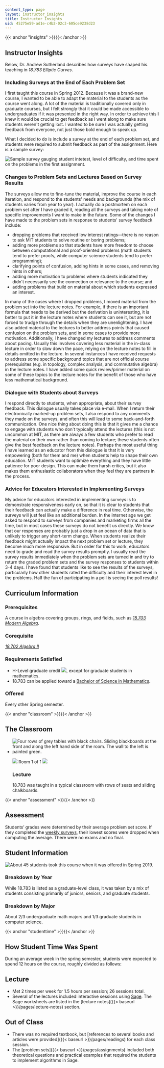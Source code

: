 ```yaml
---
content_type: page
layout: instructor_insights
title: Instructor Insights
uid: 45275e59-ad1e-c4b2-02c3-605ce9238d23
---
```


{{< anchor "insights" >}}{{< /anchor >}}

Instructor Insights
-------------------

Below, Dr. Andrew Sutherland describes how surveys have shaped his teaching in _18.783 Elliptic Curves_.

### Including Surveys at the End of Each Problem Set

I first taught this course in Spring 2012. Because it was a brand-new course, I wanted to be able to adapt the material to the students as the course went along. A lot of the material is traditionally covered only in graduate courses, but I felt strongly that it could be made accessible to undergraduates if it was presented in the right way. In order to achieve this I knew it would be crucial to get feedback as I went along to make sure students weren't getting lost. I wanted to be sure I was actually getting feedback from everyone, not just those bold enough to speak up.

What I decided to do is include a survey at the end of each problem set, and students were required to submit feedback as part of the assignment. Here is a sample survey:

![Sample survey gauging student intetest, level of difficulty, and time spent on the problems in the first assignment.](BASEURL_PLACEHOLDER/resources/survey_snapshot)

### Changes to Problem Sets and Lectures Based on Survey Results

The surveys allow me to fine-tune the material, improve the course in each iteration, and respond to the students' needs and backgrounds (the mix of students varies from year to year). I actually do a postmortem on each problem set after I have graded it, reading all the surveys and taking note of specific improvements I want to make in the future. Some of the changes I have made to the problem sets in response to students' survey feedback include:

*   dropping problems that received low interest ratings—there is no reason to ask MIT students to solve routine or boring problems;
*   adding more problems so that students have more freedom to choose between computational and proof-oriented problems (math students tend to prefer proofs, while computer science students tend to prefer programming);
*   clarifying points of confusion, adding hints in some cases, and removing hints in others; 
*   adding more motivation to problems where students indicated they didn't necessarily see the connection or relevance to the course; and
*   adding problems that build on material about which students expressed an interest.

In many of the cases where I dropped problems, I moved material from the problem set into the lecture notes. For example, if there is an important formula that needs to be derived but the derivation is uninteresting, it is better to put it in the lecture notes where students can see it, but are not forced to trudge through the details when they are unenlightening. I have also added material to the lectures to better address points that caused confusion on the problem sets, and in some cases to provide more motivation. Additionally, I have changed my lectures to address comments about pacing. Usually this involves covering less material in the in-class lecture in order to slow down the pace, relying on the lecture notes to fill in details omitted in the lecture. In several instances I have received requests to address some specific background topics that are not official course prerequisites (e.g. in topology, complex analysis, and commutative algebra) in the lecture notes. I have added some quick review/primer material on some of these topics to the lecture notes for the benefit of those who have less mathematical background.

### Dialogue with Students about Surveys

I respond directly to students, when appropriate, about their survey feedback. This dialogue usually takes place via e-mail. When I return their electronically marked-up problem sets, I also respond to any comments they made on the surveys, and often this will lead to some back-and-forth communication. One nice thing about doing this is that it gives me a chance to engage with students who don't typically attend the lectures (this is not uncommon at MIT, as there are always a few students who prefer to read the material on their own rather than coming to lecture; these students often give the best feedback on the lecture notes). Perhaps the most useful thing I have learned as an educator from this dialogue is that it is very empowering (both for them and me) when students help to shape their own education. MIT students want to optimize everything and they have little patience for poor design. This can make them harsh critics, but it also makes them enthusiastic collaborators when they feel they are partners in the process.

### Advice for Educators Interested in Implementing Surveys

My advice for educators interested in implementing surveys is to demonstrate responsiveness early on, so that it is clear to students that their feedback can actually make a difference in real time. Otherwise, the surveys will just feel like an additional burden. In the internet age we get asked to respond to surveys from companies and marketing firms all the time, but in most cases these surveys do not benefit us directly. We know that our responses are probably just a drop in an ocean of data that is unlikely to trigger any short-term change. When students realize their feedback might actually impact the next problem set or lecture, they become much more responsive. But in order for this to work, educators need to grade and read the survey results promptly. I usually read the survey results immediately when the problem sets are turned in and try to return the graded problem sets and the survey responses to students within 3-4 days. I have found that students like to see the results of the surveys, particularly how other students rated the difficulty and their interest level in the problems. Half the fun of participating in a poll is seeing the poll results! 

Curriculum Information
----------------------

### Prerequisites

A course in algebra covering groups, rings, and fields, such as [_18.703 Modern Algebra_](/courses/18-703-modern-algebra-spring-2013/).

### Corequisite

[_18.702 Algebra II_](/courses/18-702-algebra-ii-spring-2011/)

### Requirements Satisfied

*   H-Level graduate credit ![](/images/educator/icon-question-hlevel.png), except for graduate students in mathematics.
*   18.783 can be applied toward a [Bachelor of Science in Mathematics](http://catalog.mit.edu/degree-charts/mathematics-course-18/).

### Offered

Every other Spring semester.

{{< anchor "classroom" >}}{{< /anchor >}}

The Classroom
-------------

*   ![Four rows of grey tables with black chairs. Sliding blackboards at the front and along the left hand side of the room. The wall to the left is painted green.](BASEURL_PLACEHOLDER/resources/18-783_classroom)
    
    ![](/images/educator/classroom_prev_dim.png) Room 1 of 1 ![](/images/educator/classroom_next_dim.png)
    
    ### Lecture
    
    18.783 was taught in a typical classroom with rows of seats and sliding chalkboards.
    

{{< anchor "assessment" >}}{{< /anchor >}}

Assessment
----------

Students’ grades were determined by their average problem set score. If they completed the [weekly surveys](#insights), their lowest scores were dropped when computing the average. There were no exams and no final.

Student Information
-------------------

![About 45 students took this course when it was offered in Spring 2019.](BASEURL_PLACEHOLDER/resources/45-approx)

### Breakdown by Year

While 18.783 is listed as a graduate-level class, it was taken by a mix of students consisting primarily of juniors, seniors, and graduate students.

### Breakdown by Major

About 2/3 undergraduate math majors and 1/3 graduate students in computer science.

{{< anchor "studenttime" >}}{{< /anchor >}}

How Student Time Was Spent
--------------------------

During an average week in the spring semester, students were expected to spend 12 hours on the course, roughly divided as follows:

Lecture
-------

*   Met 2 times per week for 1.5 hours per session; 26 sessions total.
*   Several of the lectures included interactive sessions using [Sage](http://sagemath.org/). The Sage worksheets are listed in the [lecture notes]({{< baseurl >}}/pages/lecture-notes) section.

Out of Class
------------

*   There was no required textbook, but [references to several books and articles were provided]({{< baseurl >}}/pages/readings) for each class session.
*   The [problem sets]({{< baseurl >}}/pages/assignments) included both theoretical questions and practical examples that required the students to implement algorithms in Sage.